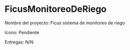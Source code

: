 # FicusMonitoreoDeRiego

Nombre del proyecto: Ficus sistema de monitoreo de riego

Icono: Pendiente

Entregas: N/N
